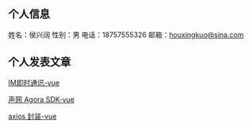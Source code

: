 ## 个人信息
姓名：侯兴阔    性别：男    电话：18757555326    邮箱：houxingkuo@sina.com    

## 个人发表文章

[IM即时通讯-vue](https://juejin.im/post/6865208972589137933)

[声网 Agora SDK-vue](https://juejin.im/post/6862945685856567310)

[axios 封装-vue](https://juejin.im/post/6863261617946918925)
